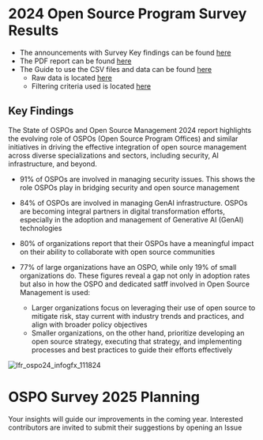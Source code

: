 # 2024 Open Source Program Survey Results

- The announcements with Survey Key findings can be found [here](https://todogroup.org/blog/state-of-ospo-2024/)
- The PDF report can be found [here](https://www.linuxfoundation.org/research/ospo-2024)
- The Guide to use the CSV files and data can be found [here]()
   - Raw data is located [here]()
   - Filtering criteria used is located [here]()

## Key Findings

The State of OSPOs and Open Source Management 2024 report highlights the evolving role of OSPOs (Open Source Program Offices) and similar initiatives in driving the effective integration of open source management across diverse specializations and sectors, including security, AI infrastructure, and beyond. 

- 91% of OSPOs are involved in managing security issues. This shows the role OSPOs play in bridging security and open source management
- 84% of OSPOs are involved in managing GenAI infrastructure. OSPOs are becoming integral partners in digital transformation efforts, especially in the adoption and management of Generative AI (GenAI) technologies
- 80% of organizations report that their OSPOs have a meaningful impact on their ability to collaborate with open source communities
- 77% of large organizations have an OSPO, while only 19% of small organizations do. These figures reveal a gap not only in adoption rates but also in how the OSPO and dedicated satff involved in Open Source Management is used:

   - Larger organizations focus on leveraging their use of open source to mitigate risk, stay current with industry trends and practices, and align with broader policy objectives
   - Smaller organizations, on the other hand, prioritize developing an open source strategy, executing that strategy, and implementing processes and best practices to guide their efforts effectively
 
![lfr_ospo24_infogfx_111824](https://github.com/user-attachments/assets/217ddad2-0909-4301-a347-994452a7f65e)

# OSPO Survey 2025 Planning
Your insights will guide our improvements in the coming year. Interested contributors are invited to submit their suggestions by opening an Issue
